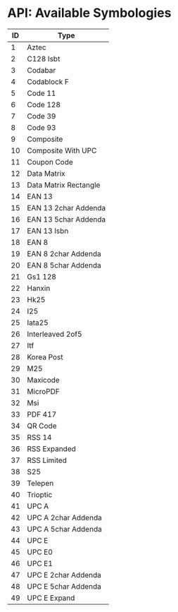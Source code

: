 <a name="head"></a><h1>API: Available Symbologies</h1>

| ID | Type |
| --- | ---- |
| 1 | Aztec |
| 2 | C128 Isbt |
| 3 | Codabar | 
| 4 | Codablock F | 
| 5 | Code 11 | 
| 6 | Code 128 |
| 7 | Code 39 |
| 8 | Code 93 |
| 9 | Composite |
| 10 | Composite With UPC |
| 11 | Coupon Code |
| 12 | Data Matrix |
| 13 | Data Matrix Rectangle |
| 14 | EAN 13 |
| 15 | EAN 13 2char Addenda |
| 16 | EAN 13 5char Addenda |
| 17 | EAN 13 Isbn |
| 18 | EAN 8 |
| 19 | EAN 8 2char Addenda |
| 20 | EAN 8 5char Addenda |
| 21 | Gs1 128 |
| 22 | Hanxin |
| 23 | Hk25 |
| 24 | I25 |
| 25 | Iata25 |
| 26 | Interleaved 2of5 |
| 27 | Itf |
| 28 | Korea Post |
| 29 | M25 | 
| 30 | Maxicode |
| 31 | MicroPDF |
| 32 | Msi |
| 33 | PDF 417 |
| 34 | QR Code |
| 35 | RSS 14 |
| 36 | RSS Expanded |
| 37 | RSS Limited |
| 38 | S25 |
| 39 | Telepen |
| 40 | Trioptic |
| 41 | UPC A |
| 42 | UPC A 2char Addenda |
| 43 | UPC A 5char Addenda |
| 44 | UPC E |
| 45 | UPC E0 |
| 46 | UPC E1 |
| 47 | UPC E 2char Addenda |
| 48 | UPC E 5char Addenda |
| 49 | UPC E Expand |
